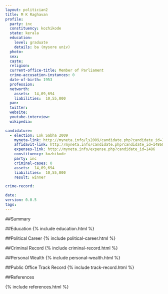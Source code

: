 ```yaml
---
layout: politician2
title: M K Raghavan
profile: 
  party: inc
  constituency: kozhikode
  state: kerala
  education: 
    level: graduate
    details: ba (mysore univ)
  photo: 
  sex: 
  caste: 
  religion: 
  current-office-title: Member of Parliament
  crime-accusation-instances: 0
  date-of-birth: 1953
  profession: 
  networth: 
    assets:  14,09,694
    liabilities:  10,55,000
  pan: 
  twitter: 
  website: 
  youtube-interview: 
  wikipedia: 

candidature: 
  - election: Lok Sabha 2009
    myneta-link: http://myneta.info/ls2009/candidate.php?candidate_id=1486
    affidavit-link: http://myneta.info/candidate.php?candidate_id=1486&scan=original
    expenses-link: http://myneta.info/expense.php?candidate_id=1486
    constituency: kozhikode 
    party: inc
    criminal-cases: 0
    assets:  14,09,694
    liabilities:  10,55,000
    result: winner 

crime-record: 

date: 
version: 0.0.5
tags: 
---
```

##Summary


##Education
{% include education.html %}


##Political Career
{% include political-career.html %}


##Criminal Record
{% include criminal-record.html %}


##Personal Wealth
{% include personal-wealth.html %}


##Public Office Track Record
{% include track-record.html %}


##References


{% include references.html %}